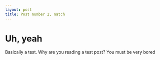 ```yaml
---
layout: post
title: Post number 2, natch
---
```


# Uh, yeah

Basically a test. Why are you reading a test post? You must be very bored
